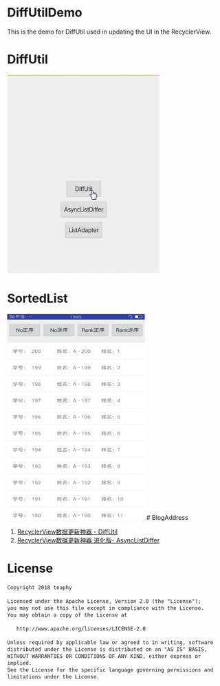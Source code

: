 # DiffUtilDemo
This is the demo for DiffUtil used in updating the UI in the RecyclerView.
# DiffUtil
<img src='https://github.com/teaphy/DiffUtilDemo/blob/master/diffutil.gif'>

# SortedList
<img src='https://raw.githubusercontent.com/teaphy/DiffUtilDemo/master/SortedList.png' width=320 height=480>
# BlogAddress

1. [RecyclerView数据更新神器 - DiffUtil ](https://blog.csdn.net/io_field/article/details/79795584)
2. [ RecyclerView数据更新神器 进化版- AsyncListDiffer ](https://blog.csdn.net/io_field/article/details/79804299)

# License

    Copyright 2018 teaphy

    Licensed under the Apache License, Version 2.0 (the "License");
    you may not use this file except in compliance with the License.
    You may obtain a copy of the License at

       http://www.apache.org/licenses/LICENSE-2.0

    Unless required by applicable law or agreed to in writing, software
    distributed under the License is distributed on an "AS IS" BASIS,
    WITHOUT WARRANTIES OR CONDITIONS OF ANY KIND, either express or implied.
    See the License for the specific language governing permissions and
    limitations under the License.
